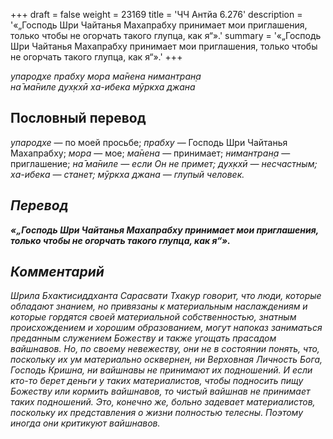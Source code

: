 +++
draft = false
weight = 23169
title = 'ЧЧ Антйа 6.276'
description = '«„Господь Шри Чайтанья Махапрабху принимает мои приглашения, только чтобы не огорчать такого глупца, как я“».'
summary = '«„Господь Шри Чайтанья Махапрабху принимает мои приглашения, только чтобы не огорчать такого глупца, как я“».'
+++

_упародхе прабху мора ма̄нена нимантран̣а  
на̄ ма̄ниле дух̣кхӣ ха-ибека мӯркха джана_

## Пословный перевод

_упародхе_ — по моей просьбе; _прабху_ — Господь Шри Чайтанья Махапрабху; _мора_ — мое; _ма̄нена_ — принимает; _нимантран̣а_ — приглашение; _на̄</em>_ _<em>ма̄ниле_ — если Он не примет; _дух̣кхӣ_ — несчастным; _ха_\-_ибека_ — станет; _мӯркха_ _джана_ — глупый человек.

## Перевод

**«„Господь Шри Чайтанья Махапрабху принимает мои приглашения, только чтобы не огорчать такого глупца, как я“».**

## Комментарий

Шрила Бхактисиддханта Сарасвати Тхакур говорит, что люди, которые обладают знанием, но привязаны к материальным наслаждениям и которые гордятся своей материальной собственностью, знатным происхождением и хорошим образованием, могут напоказ заниматься преданным служением Божеству и также угощать _прасадом_ вайшнавов. Но, по своему невежеству, они не в состоянии понять, что, поскольку их ум материально осквернен, ни Верховная Личность Бога, Господь Кришна, ни вайшнавы не принимают их подношений. И если кто-то берет деньги у таких материалистов, чтобы подносить пищу Божеству или кормить вайшнавов, то чистый вайшнав не принимает таких подношений. Это, конечно же, больно задевает материалистов, поскольку их представления о жизни полностью телесны. Поэтому иногда они критикуют вайшнавов.
